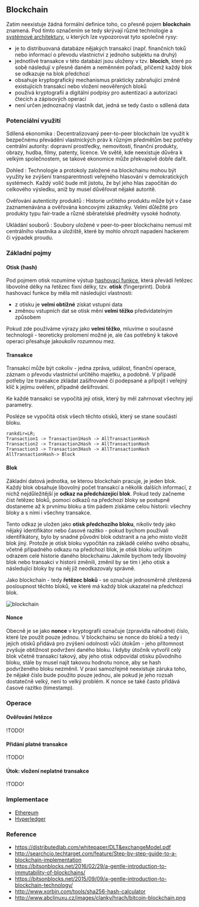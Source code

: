 ## Blockchain

Zatím neexistuje žádná formální definice toho, co přesně pojem **blockchain** znamená. Pod tímto označením se tedy skrývají různé technologie a [systémové architektury](wiki/architektura), u kterých lze vypozorovat tyto společné rysy:

- je to distribuovaná databáze nějakých transakcí (např. finančních toků nebo informací o převodu vlastnictví z jednoho subjektu na druhý)
- jednotlivé transakce v této databázi jsou uloženy v tzv. **blocích**, které po sobě následují v přesně daném a neměnném pořadí, přičemž každý blok se odkazuje na blok předchozí
- obsahuje kryptografický mechanismus prakticky zabraňující změně existujících transakcí nebo vložení neověřených bloků
- používá kryptografii a digitální podpisy pro autentizaci a autorizaci čtecích a zápisových operací
- není určen jednoznačný vlastník dat, jedná se tedy často o sdílená data

### Potenciální využití

Sdílená ekonomika
: Decentralizovaný peer-to-peer blockchain lze využít k bezpečnému převádění vlastnických práv k různým předmětům bez potřeby centrální autority: dopravní prostředky, nemovitosti, finanční produkty, obrazy, hudba, filmy, patenty, licence. Ve světě, kde neexistuje důvěra k velkým společnostem, se takové ekonomice může překvapivě dobře dařit.

Dohled
: Technologie a protokoly založené na blockchainu mohou být využity ke zvýšení transparentnosti veřejného hlasování v demokratických systémech. Každý volič bude mít jistotu, že byl jeho hlas započítán do celkového výsledku, aniž by musel důvěřovat nějaké autoritě.

Ověřování autenticity produktů
: Historie určitého produktu může být v čase zaznamenávána a ověřována koncovými zákazníky. Velmi důležité pro produkty typu fair-trade a různé sběratelské předměty vysoké hodnoty.

Ukládání souborů
: Soubory uložené v peer-to-peer blockchainu nemusí mít centrálního vlastníka a úložiště, které by mohlo ohrozit napadení hackerem či výpadek proudu.

### Základní pojmy

#### Otisk (hash)

Pod pojmem otisk rozumíme výstup [hashovací funkce](wiki/zobrazeni), která převádí řetězec libovolné délky na řetězec fixní délky, tzv. **otisk** (fingerprint). 
Dobrá hashovací funkce by měla mít následující vlastnosti:
 
- z otisku je **velmi obtížné** získat vstupní data
- změnou vstupních dat se otisk mění **velmi těžko** předvídatelným způsobem

Pokud zde používáme výrazy jako **velmi těžko**, mluvíme o současné technologii - teoreticky prolomení možné je, ale čas potřebný k takové operaci přesahuje jakoukoliv rozumnou mez.

#### Transakce

Transakcí může být cokoliv - jedna zpráva, událost, finanční operace, záznam o převodu vlastnictví určitého majetku, a podobně.
V případě potřeby lze transakce zkládat zašifrované či podepsané a připojit i veřejný klíč k jejímu ověření, případně dešifrování.

Ke každé transakci se vypočítá její otisk, který by měl zahrnovat všechny její parametry.
 
Posléze se vypočítá otisk všech těchto otisků, který se stane součástí bloku.

```dot:digraph
rankdir=LR;
Transaction1 -> Transaction1Hash -> AllTransactionHash
Transaction2 -> Transaction2Hash -> AllTransactionHash
Transaction3 -> Transaction3Hash -> AllTransactionHash
AllTransactionHash-> Block
```

#### Blok

Základní datová jednotka, se kterou blockchain pracuje, je jeden blok.
Každý blok obsahuje libovolný počet transakcí a několik dalších informací, z nichž nejdůležitější je **odkaz na předcházející blok**.
Pokud tedy začneme čist řetězec bloků, pomocí odkazů na předchozí bloky se postupně dostaneme až k prvnímu bloku a tím pádem získáme celou historii: všechny bloky a s nimi i všechny transakce.

Tento odkaz je uložen jako **otisk předchozího bloku**, nikoliv tedy jako nějaký identifikátor nebo časové razítko - pokud bychom používali identifikátory, bylo by snadné původní blok odstranit a na jeho místo vložit blok jiný.
Protože je otisk bloku vypočítán na základě celého svého obsahu, včetně případného odkazu na předchozí blok, je otisk bloku určitým odrazem celé historie daného blockchainu
Jakmile bychom tedy libovolný blok nebo transakci v historii změnili, změnil by se tím i jeho otisk a následující bloky by na něj již neodkazovaly správně.

Jako blockchain - tedy **řetězec bloků** - se označuje jednosměrně zřetězená posloupnost těchto bloků, ve které má každý blok ukazatel na předchozí blok.

![blockchain](blockchain.png)

#### Nonce

Obecně je se jako **nonce** v kryptografii označuje (zpravidla náhodné) číslo, které lze použít pouze jednou. V blockchainu se nonce do bloků a tedy i jejich otisků přidává pro zvýšení odolnosti vůči útokům - jeho přítomnost zvyšuje obtížnost podvržení daného bloku. I kdyby útočník vytvořil celý blok včetně transakcí takový, aby jeho otisk odpovídal otisku původního bloku, stále by musel najít takovou hodnotu nonce, aby se hash podvrženého bloku nezměnil. V praxi samozřejmě neexistuje záruka toho, že nějaké číslo bude použito pouze jednou, ale pokud je jeho rozsah dostatečně velký, není to velký problém. K nonce se také často přidává časové razítko (timestamp).

### Operace

#### Ověřování řetězce

!TODO!

#### Přidání platné transakce

!TODO!

#### Útok: vložení neplatné transakce

!TODO!

### Implementace

- [Ethereum](https://www.ethereum.org/)
- [Hyperledger](https://www.hyperledger.org/)

### Reference

- https://distributedlab.com/whitepaper/DLT&exchangeModel.pdf
- http://searchcio.techtarget.com/feature/Step-by-step-guide-to-a-blockchain-implementation
- https://bitsonblocks.net/2016/02/29/a-gentle-introduction-to-immutability-of-blockchains/
- https://bitsonblocks.net/2015/09/09/a-gentle-introduction-to-blockchain-technology/
- http://www.xorbin.com/tools/sha256-hash-calculator
- http://www.abclinuxu.cz/images/clanky/hrach/bitcoin-blockchain.png

